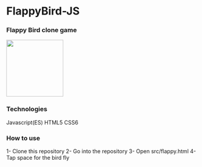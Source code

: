 # FlappyBird-JS

<h3>Flappy Bird clone game</h3>

<img src="./src/flappy.png" width="150" heigth="100"/>

<h3>Technologies</h3>

Javascript(ES)
HTML5
CSS6


<h3>How to use</h3>

1- Clone this repository
2- Go into the repository
3- Open src/flappy.html
4- Tap space for the bird fly
